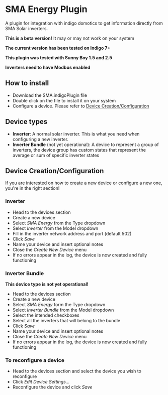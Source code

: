 # SMA Energy Plugin

A plugin for integration with indigo domotics to get
information directly from SMA Solar inverters.

**This is a beta version!**
It may or may not work on your system

**The current version has been tested on Indigo 7+**

**This plugin was tested with Sunny Boy 1.5 and 2.5**

**Inverters need to have Modbus enabled**

## How to install
- Download the SMA.indigoPlugin file
- Double click on the file to install it on your system
- Configure a device. Please refer to [Device Creation/Configuration](#device-creationconfiguration)

## Device types
- **Inverter**: A normal solar inverter. This is what you need when configuring a new inverter.
- **Inverter Bundle** (not yet operational): A device to represent a group of inverters, 
  the device group has custom states that represent the average or sum of specific inverter states

## Device Creation/Configuration
If you are interested on how to create a new device or
configure a new one, you're in the right section!

### Inverter
- Head to the devices section
- Create a new device
- Select *SMA Energy* from the Type dropdown
- Select *Inverter* from the Model dropdown
- Fill in the inverter network address and port (default 502)
- Click *Save*
- Name your device and insert optional notes
- Close the *Create New Device* menu
- If no errors appear in the log, the device is now created and fully functioning

### Inverter Bundle
**This device type is not yet operational!**
- Head to the devices section
- Create a new device
- Select *SMA Energy* form the Type dropdown
- Select *Inverter Bundle* from the Model dropdown
- Select the intended checkboxes
- Select all the inverters that will belong to the bundle
- Click *Save*
- Name your device and insert optional notes
- Close the *Create New Device* menu
- If no errors appear in the log, the device is now created and fully functioning

### To reconfigure a device
- Head to the devices section and select the 
  device you wish to reconfigure
- Click *Edit Device Settings...*
- Reconfigure the device and click *Save*


